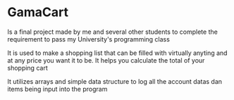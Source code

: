 # GamaCart
Is a final project made by me and several other students to complete the requirement to pass my University's programming class

It is used to make a shopping list that can be filled with virtually anyting and at any price you want it to be. It helps you calculate the total of your shopping cart

It utilizes arrays and simple data structure to log all the account datas dan items being input into the program
